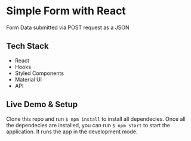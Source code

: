 # Simple Form with React

Form Data submitted via POST request as a JSON 

## Tech Stack

* React
* Hooks
* Styled Components
* Material UI
* API

## Live Demo & Setup

Clone this repo and run `$ npm install` to install all dependecies.
Once all the dependecies are installed, you can run `$ npm start` to start the application.
It runs the app in the development mode.